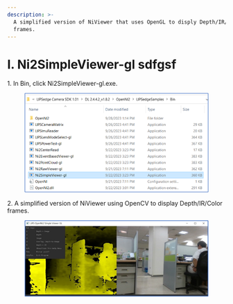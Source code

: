 ```yaml
---
description: >-
  A simplified version of NiViewer that uses OpenGL to disply Depth/IR/Color
  frames.
---
```


# I. Ni2SimpleViewer-gl sdfgsf

1\. In Bin, click Ni2SimpleViewer-gl.exe.   
<figure><img src="../../.gitbook/assets/global_camera/sample_codes/image (52).png" alt=""><figcaption></figcaption></figure>

2\. A simplified version of NiViewer using OpenCV to display Depth/IR/Color frames.
<figure><img src="../../.gitbook/assets/global_camera/sample_codes/image (53).png" alt=""><figcaption></figcaption></figure>
